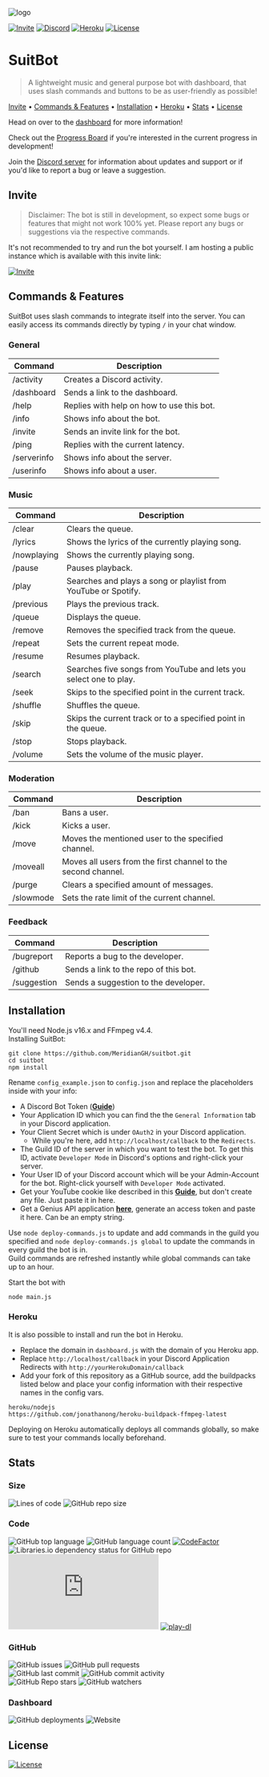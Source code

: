 ![logo](https://repository-images.githubusercontent.com/406747355/0c0fcbbd-8dab-4259-a5d6-d8cc5069ef37)

[![Invite](https://img.shields.io/static/v1?style=for-the-badge&logo=discord&label=Invite&message=SuitBot&color=000000)](https://discord.com/oauth2/authorize?client_id=887122733010411611&scope=bot%20applications.commands&permissions=2167425024)
[![Discord](https://shields.io/discord/610498937874546699?style=for-the-badge&logo=discord&label=discord)](https://discord.gg/qX2CBrrUpf)
[![Heroku](https://img.shields.io/static/v1?label=Hosted%20with&message=Heroku&color=7056bf&style=for-the-badge&logo=heroku)](https://www.heroku.com)
[![License](https://img.shields.io/github/license/MeridianGH/suitbot?logo=apache&style=for-the-badge)](https://github.com/MeridianGH/suitbot/blob/main/LICENSE.md)

# SuitBot

> A lightweight music and general purpose bot with dashboard, that uses slash commands and buttons to be as user-friendly as possible!

[Invite](#Invite) • [Commands & Features](#Commands--Features) • [Installation](#Installation) • [Heroku](#Heroku) • [Stats](#Stats) • [License](#License)

Head on over to the [dashboard](https://suitbot.xyz) for more information!

Check out the [Progress Board](https://github.com/MeridianGH/suitbot/projects/1) if you're interested in the current progress in development!

Join the [Discord server](https://discord.gg/qX2CBrrUpf) for information about updates and support or if you'd like to report a bug or leave a suggestion.

## Invite
> Disclaimer: The bot is still in development, so expect some bugs or features that might not work 100% yet. Please report any bugs or suggestions via the respective commands.

It's not recommended to try and run the bot yourself. I am hosting a public instance which is available with this invite link:

[![Invite](https://img.shields.io/static/v1?style=for-the-badge&logo=discord&label=&labelColor=212121&message=Invite&color=212121)](https://discord.com/oauth2/authorize?client_id=887122733010411611&scope=bot%20applications.commands&permissions=2167425024)

## Commands & Features
SuitBot uses slash commands to integrate itself into the server. You can easily access its commands directly by typing `/` in your chat window.

### General
| Command     | Description                               |
|-------------|-------------------------------------------|
| /activity   | Creates a Discord activity.               |
| /dashboard  | Sends a link to the dashboard.            |
| /help       | Replies with help on how to use this bot. |
| /info       | Shows info about the bot.                 |
| /invite     | Sends an invite link for the bot.         |
| /ping       | Replies with the current latency.         |
| /serverinfo | Shows info about the server.              |
| /userinfo   | Shows info about a user.                  |

### Music
| Command     | Description                                                       |
|-------------|-------------------------------------------------------------------|
| /clear      | Clears the queue.                                                 |
| /lyrics     | Shows the lyrics of the currently playing song.                   |
| /nowplaying | Shows the currently playing song.                                 |
| /pause      | Pauses playback.                                                  |
| /play       | Searches and plays a song or playlist from YouTube or Spotify.    |
| /previous   | Plays the previous track.                                         |
| /queue      | Displays the queue.                                               |
| /remove     | Removes the specified track from the queue.                       |
| /repeat     | Sets the current repeat mode.                                     |
| /resume     | Resumes playback.                                                 |
| /search     | Searches five songs from YouTube and lets you select one to play. |
| /seek       | Skips to the specified point in the current track.                |
| /shuffle    | Shuffles the queue.                                               |
| /skip       | Skips the current track or to a specified point in the queue.     |
| /stop       | Stops playback.                                                   |
| /volume     | Sets the volume of the music player.                              |

### Moderation
| Command   | Description                                                   |
|-----------|---------------------------------------------------------------|
| /ban      | Bans a user.                                                  |
| /kick     | Kicks a user.                                                 |
| /move     | Moves the mentioned user to the specified channel.            |
| /moveall  | Moves all users from the first channel to the second channel. |
| /purge    | Clears a specified amount of messages.                        |
| /slowmode | Sets the rate limit of the current channel.                   |

### Feedback
| Command     | Description                           |
|-------------|---------------------------------------|
| /bugreport  | Reports a bug to the developer.       |
| /github     | Sends a link to the repo of this bot. |
| /suggestion | Sends a suggestion to the developer.  |

## Installation
You'll need Node.js v16.x and FFmpeg v4.4.\
Installing SuitBot:

```shell
git clone https://github.com/MeridianGH/suitbot.git
cd suitbot
npm install
```
Rename `config_example.json` to `config.json` and replace the placeholders inside with your info:
- A Discord Bot Token (**[Guide](https://discordjs.guide/preparations/setting-up-a-bot-application.html#creating-your-bot)**)
- Your Application ID which you can find the the `General Information` tab in your Discord application.
- Your Client Secret which is under `OAuth2` in your Discord application. 
  - While you're here, add `http://localhost/callback` to the `Redirects`.
- The Guild ID of the server in which you want to test the bot. To get this ID, activate `Developer Mode` in Discord's options and right-click your server.
- Your User ID of your Discord account which will be your Admin-Account for the bot. Right-click yourself with `Developer Mode` activated.
- Get your YouTube cookie like described in this **[Guide](https://github.com/play-dl/play-dl/blob/main/instructions/README.md)**, but don't create any file. Just paste it in here.
- Get a Genius API application **[here](https://docs.genius.com/)**, generate an access token and paste it here. Can be an empty string.

Use `node deploy-commands.js` to update and add commands in the guild you specified and `node deploy-commands.js global` to update the commands in every guild the bot is in.\
Guild commands are refreshed instantly while global commands can take up to an hour.

Start the bot with
```shell
node main.js
```

### Heroku
It is also possible to install and run the bot in Heroku.
- Replace the domain in `dashboard.js` with the domain of you Heroku app.
- Replace `http://localhost/callback` in your Discord Application Redirects with `http://yourHerokuDomain/callback`
- Add your fork of this repository as a GitHub source, add the buildpacks listed below and place your config information with their respective names in the config vars.
```
heroku/nodejs
https://github.com/jonathanong/heroku-buildpack-ffmpeg-latest
```

Deploying on Heroku automatically deploys all commands globally, so make sure to test your commands locally beforehand.

## Stats

### Size
![Lines of code](https://img.shields.io/tokei/lines/github/MeridianGH/suitbot?style=for-the-badge)
![GitHub repo size](https://img.shields.io/github/repo-size/MeridianGH/suitbot?style=for-the-badge)

### Code
![GitHub top language](https://img.shields.io/github/languages/top/MeridianGH/suitbot?style=for-the-badge)
![GitHub language count](https://img.shields.io/github/languages/count/MeridianGH/suitbot?style=for-the-badge)
[![CodeFactor](https://img.shields.io/codefactor/grade/github/MeridianGH/suitbot?style=for-the-badge)](https://www.codefactor.io/repository/github/meridiangh/suitbot)
\
![Libraries.io dependency status for GitHub repo](https://img.shields.io/librariesio/github/MeridianGH/suitbot?style=for-the-badge)
[![discord.js](https://img.shields.io/github/package-json/dependency-version/MeridianGH/suitbot/discord.js?color=44b868&logo=npm&style=for-the-badge)](https://www.npmjs.com/package/discord.js)
[![play-dl](https://img.shields.io/github/package-json/dependency-version/MeridianGH/suitbot/play-dl?color=44b868&logo=npm&style=for-the-badge)](https://www.npmjs.com/package/play-dl)

### GitHub
![GitHub issues](https://img.shields.io/github/issues/MeridianGH/suitbot?style=for-the-badge)
![GitHub pull requests](https://img.shields.io/github/issues-pr/MeridianGH/suitbot?style=for-the-badge)
\
![GitHub last commit](https://img.shields.io/github/last-commit/MeridianGH/suitbot?style=for-the-badge)
![GitHub commit activity](https://img.shields.io/github/commit-activity/m/MeridianGH/suitbot?style=for-the-badge)
\
![GitHub Repo stars](https://img.shields.io/github/stars/MeridianGH/suitbot?style=for-the-badge)
![GitHub watchers](https://img.shields.io/github/watchers/MeridianGH/suitbot?style=for-the-badge)

### Dashboard
![GitHub deployments](https://img.shields.io/github/deployments/MeridianGH/suitbot/suitbotxyz?label=Deployment&style=for-the-badge)
![Website](https://img.shields.io/website?down_message=offline&label=dashboard&style=for-the-badge&up_message=online&url=https%3A%2F%2Fsuitbot.xyz)

## License
[![License](https://img.shields.io/github/license/MeridianGH/suitbot?logo=apache&style=for-the-badge)](https://github.com/MeridianGH/suitbot/blob/main/LICENSE.md)
